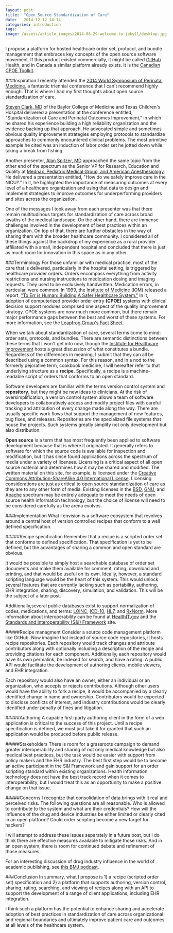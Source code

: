 ```yaml
---
layout: post
title:  "Open Source Standardization of Care"
date:   2014-12-12 14:14
categories: introduction
tags:
image: /assets/article_images/2014-08-29-welcome-to-jekyll/desktop.jpg
---
```

I propose a platform for hosted healthcare order set, protocol, and bundle management that embraces key concepts of the open source software movement. If this product existed commercially, it might be called [GitHub](http://www.github.com/about) Health, and in Canada a similar platform already exists. It is the [Canadian CPOE Toolkit](https://cpoe-toolkit.ca/).

###Inspiration
I recently attended the [2014 World Symposium of Perinatal Medicine](http://www.worldsymposium.net/2014topics), a fantastic triennial conference that I can't recommend highly enough. That is where I had my first thoughts about open source standardization of care.

[Steven Clark, MD](http://www.ncbi.nlm.nih.gov/pubmed?term=Clark%2C%20Steven%20L%5BAuthor%5D) of the Baylor College of Medicine and Texas Children's Hospital delivered a presentation at the conference entitled, "Standardization of Care and Perinatal Outcomes Improvement," in which he shared his experience building a high reliability organization and the evidence backing up that approach. He advocated simple and sometimes obvious quality improvement strategies employing protocols to standardize approaches to commonly encountered clinical problems. The most primitive example he cited was an induction of labor order set he jotted down while taking a break from fishing.

Another presenter, [Alan Spitzer, MD](http://www.ncbi.nlm.nih.gov/pubmed?term=Spitzer%2C%20Alan%20R%5BAuthor%5D) approached the same topic from the other end of the spectrum as the Senior VP for Research, Education and Quality at [Mednax, Pediatrix Medical Group, and American Anesthesiology](http://www.mednax.net). He delivered a presentation entitled, "How do we safely improve care in the NICU?." In it, he highlighted the importance of measuring outcomes at every level of a healthcare organization and using that data to design and implement strategies to improve outcomes for underperforming providers and sites across the organization.

One of the messages I took away from each presenter was that there remain multitudinous targets for standardization of care across broad swaths of the medical landscape. On the other hand, there are immense challenges involved in the development of best practices within an organization. On top of that, there are further obstacles in the way of sharing them with the broader healthcare community. I considered all of these things against the backdrop of my experience as a rural provider affiliated with a small, independent hospital and concluded that there is just as much room for innovation in this space as in any other.

###Terminology
For those unfamiliar with medical practice, most of the care that is delivered, particularly in the hospital setting, is triggered by healthcare provider orders. Orders encompass everything from activity restrictions and nursing instructions to medication dosing and imaging requests. They used to be exclusively handwritten. Medication errors, in particular, were common. In 1999, the [Institute of Medicine](http://www.iom.edu) (IOM) released a report, ["To Err is Human: Building A Safer Healthcare System."](http://www.iom.edu/Reports/1999/To-Err-is-Human-Building-A-Safer-Health-System.aspx) In it, adoption of computerized provider order entry **(CPOE)** systems with clinical decision support modules comprised one aspect of the quality improvement strategy. CPOE systems are now much more common, but there remain major performance gaps between the best and worst of these systems. For more information, see the [Leapfrog Group's Fact Sheet](http://www.leapfroggroup.org/media/file/FactSheet_CPOE2.pdf).

When we talk about standardization of care, several terms come to mind: order sets, protocols, and bundles. There are semantic distinctions between these terms that I won't get into now, though the [Institute for Healthcare Improvement](http://www.ihi.org/resources/Pages/ImprovementStories/WhatIsaBundle.aspx) hosts a great discussion of what constitutes a bundle. Regardless of the differences in meaning, I submit that they can all be described using a common syntax. For this reason, and in a nod to the formerly pejorative term, cookbook medicine, I will hereafter refer to that underlying structure as a **recipe**. Specifically, a recipe is a machine-readable script of orders that conforms to an open standard.

Software developers are familiar with the terms version control system and **repository**, but they might be new ideas to clinicians. At the risk of oversimplification, a version control system allows a team of software developers to collaboratively access and modify project files with careful tracking and attribution of every change made along the way. There are usually specific work flows that support the management of new features, bug fixes, and releases. Repositories are the specialized file systems that house the projects. Such systems greatly simplify not only development but also distribution.

**Open source** is a term that has most frequently been applied to software development because that is where it originated. It generally refers to software for which the source code is available for inspection and modification, but it has since found applications across the spectrum of media under a variety of licenses. Licensing is a critical aspect of all open source material and determines how it may be shared and modified. The written material on this site, for example, is licensed under the [Creative Commons Attribution-ShareAlike 4.0 International License](https://creativecommons.org/licenses/by-sa/4.0/legalcode). Licensing considerations are just as critical to open source standardization of care as they are to any other form of media. Existing licenses in the [BSD](https://www.gnu.org/licenses/license-list.html#ModifiedBSD), [GNU](https://www.gnu.org/licenses/license-list.html), and [Apache](http://www.apache.org/licenses/) spectrum may be entirely adequate to meet the needs of open source health information technology, but the choice of license will need to be considered carefully as the arena evolves.

###Implementation
What I envision is a software ecosystem that revolves around a central host of version controlled recipes that conform to a well defined specification.

#####Recipe specification
Remember that a recipe is a scripted order set that conforms to defined specification. That specification is yet to be defined, but the advantages of sharing a common and open standard are obvious.

It would be possible to simply host a searchable database of order set documents and make them available for comment, rating, download and printing, and that would be useful on its own. Ideally, however, a standard scripting language would be the heart of this system. This would unlock several features that are currently lacking such as portability, authoring, EHR integration, sharing, discovery, simulation, and validation. This will be the subject of a later post.

Additionally,several public databases exist to support normalization of codes, medications, and terms: [LOINC](http://loinc.org/), [ICD-10](http://www.who.int/classifications/icd/en/), [HL7](http://www.hl7.org/), and [RxNorm](http://www.nlm.nih.gov/research/umls/rxnorm/). More information about interoperability can be found at [HealthIT.gov](http://www.healthit.gov/providers-professionals/standards-interoperability) and the [Standards and Interoperability (S&I) Framework](http://www.siframework.org) site.

#####Recipe managment
Consider a source code management platform like GitHub. Now imagine that instead of source code repositories, it hosts recipe repositories. Each repository would track changes and attribute contributors along with optionally including a description of the recipe and providing citations for each component. Additionally, each repository would have its own permalink, be indexed for search, and have a rating. A public API would facilitate the development of authoring clients, mobile viewers, and EHR integration.

Each repository would also have an owner, either an individual or an organization, who accepts or rejects contributions. Although other users would have the ability to fork a recipe, it would be accompanied by a clearly identified change in name and ownership. Contributors would be expected to disclose conflicts of interest, and industry contributions would be clearly identified under penalty of fines and litigation.

#####Authoring
A capable first-party authoring client in the form of a web application is critical to the success of this project. Until a recipe specification is defined, we must just take it for granted that such an application would be produced before public release.

#####Stakeholders
There is room for a grassroots campaign to demand greater interoperability and sharing of not only medical knowledge but also medical best practices, but the task would be easier with support from policy makers and the EHR industry. The best first step would be to become an active participant in the S&I Framework and gain support for an order scripting standard within existing organizations. Health information technology does not have the best track record when it comes to interoperability, but I would treat this as an opportunity to make a positive change on that issue.

#####Concerns
I recognize that consolidation of data brings with it real and perceived risks. The following questions are all reasonable. Who is allowed to contribute to the system and what are their credentials? How will the influence of the drug and device industries be either limited or clearly cited in an open platform? Could order scripting become a new target for hackers?

I will attempt to address these issues separately in a future post, but I do think there are effective measures available to mitigate those risks. And in an open system, there is room for continued debate and refinement of those measures.

For an interesting discussion of drug industry influence in the world of academic publishing, see [this BMJ podcast](https://soundcloud.com/bmjpodcasts/publishing-drug-funded-research?in=bmjpodcasts/sets/the-bmj-podcast).

###Conclusion
In summary, what I propose is 1) a recipe (scripted order set) specification and 2) a platform that supports authoring, version control, sharing, rating, searching, and viewing of recipes along with an API to support the development of a range of client applications, including EHR integration.

I think such a platform has the potential to enhance sharing and accelerate adoption of best practices in standardization of care across organizational and regional boundaries and ultimately improve patient care and outcomes at all levels of the healthcare system.